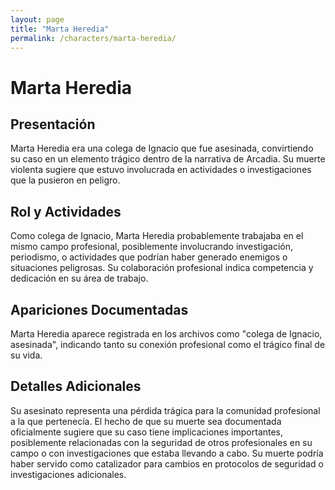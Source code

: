 ```yaml
---
layout: page
title: "Marta Heredia"
permalink: /characters/marta-heredia/
---
```


# Marta Heredia

## Presentación
Marta Heredia era una colega de Ignacio que fue asesinada, convirtiendo su caso en un elemento trágico dentro de la narrativa de Arcadia. Su muerte violenta sugiere que estuvo involucrada en actividades o investigaciones que la pusieron en peligro.

## Rol y Actividades
Como colega de Ignacio, Marta Heredia probablemente trabajaba en el mismo campo profesional, posiblemente involucrando investigación, periodismo, o actividades que podrían haber generado enemigos o situaciones peligrosas. Su colaboración profesional indica competencia y dedicación en su área de trabajo.

## Apariciones Documentadas
Marta Heredia aparece registrada en los archivos como "colega de Ignacio, asesinada", indicando tanto su conexión profesional como el trágico final de su vida.

## Detalles Adicionales
Su asesinato representa una pérdida trágica para la comunidad profesional a la que pertenecía. El hecho de que su muerte sea documentada oficialmente sugiere que su caso tiene implicaciones importantes, posiblemente relacionadas con la seguridad de otros profesionales en su campo o con investigaciones que estaba llevando a cabo. Su muerte podría haber servido como catalizador para cambios en protocolos de seguridad o investigaciones adicionales.